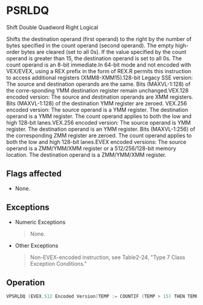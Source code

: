 # PSRLDQ

Shift Double Quadword Right Logical

Shifts the destination operand (first operand) to the right by the number of bytes specified in the count operand (second operand).
The empty high-order bytes are cleared (set to all 0s).
If the value specified by the count operand is greater than 15, the destination operand is set to all 0s.
The count operand is an 8-bit immediate.In 64-bit mode and not encoded with VEX/EVEX, using a REX prefix in the form of REX.R permits this instruction to access additional registers (XMM8-XMM15).128-bit Legacy SSE version: The source and destination operands are the same.
Bits (MAXVL-1:128) of the corre-sponding YMM destination register remain unchanged.VEX.128 encoded version: The source and destination operands are XMM registers.
Bits (MAXVL-1:128) of the destination YMM register are zeroed.
VEX.256 encoded version: The source operand is a YMM register.
The destination operand is a YMM register.
The count operand applies to both the low and high 128-bit lanes.VEX.256 encoded version: The source operand is YMM register.
The destination operand is an YMM register.
Bits (MAXVL-1:256) of the corresponding ZMM register are zeroed.
The count operand applies to both the low and high 128-bit lanes.EVEX encoded versions: The source operand is a ZMM/YMM/XMM register or a 512/256/128-bit memory location.
The destination operand is a ZMM/YMM/XMM register.


## Flags affected

- None.

## Exceptions

- Numeric Exceptions
  > None.
- Other Exceptions
  > Non-EVEX-encoded instruction, see Table2-24, "Type 7 Class Exception Conditions."

## Operation

```C
VPSRLDQ (EVEX.512 Encoded Version)TEMP := COUNTIF (TEMP > 15) THEN TEMP := 16; FIDEST[127:0] := SRC[127:0] >> (TEMP * 8)DEST[255:128] := SRC[255:128] >> (TEMP * 8)DEST[383:256] := SRC[383:256] >> (TEMP * 8)DEST[511:384] := SRC[511:384] >> (TEMP * 8)DEST[MAXVL-1:512] := 0;VPSRLDQ (VEX.256 and EVEX.256 Encoded Version)TEMP := COUNTIF (TEMP > 15) THEN TEMP := 16; FIDEST[127:0] := SRC[127:0] >> (TEMP * 8)DEST[255:128] := SRC[255:128] >> (TEMP * 8)DEST[MAXVL-1:256] := 0;VPSRLDQ (VEX.128 and EVEX.128 Encoded Version)TEMP := COUNTIF (TEMP > 15) THEN TEMP := 16; FIDEST := SRC >> (TEMP * 8)DEST[MAXVL-1:128] := 0;PSRLDQ (128-bit Legacy SSE Version)TEMP := COUNTIF (TEMP > 15) THEN TEMP := 16; FIDEST := DEST >> (TEMP * 8)DEST[MAXVL-1:128] (Unmodified)Intel C/C++ Compiler Intrinsic Equivalents(V)PSRLDQ __m128i _mm_srli_si128 ( __m128i a, int imm)VPSRLDQ __m256i _mm256_bsrli_epi128 ( __m256i, const int)VPSRLDQ __m512i _mm512_bsrli_epi128 ( __m512i, int)
```
